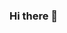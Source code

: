 ### Hi there 👋

<!--
**OE-Abiodun/OE-Abiodun** is a ✨ _special_ ✨ repository because its `README.md` (this file) appears on your GitHub profile.

Here are some ideas to get you started:

- 🔭 I’m currently working on HIV-HCV CO-INFECTION MODEL
- 🌱 I’m currently learning R-STUDIO
- 👯 I’m looking to collaborate on MATHEMATICAL AND STATISTICAL MODELING
- 🤔 I’m looking for help with ...
- 💬 Ask me about ...
- 📫 How to reach me: oluwakemi.abiodun@tech-u.edu.ng
- 😄 Pronouns: ...
- ⚡ Fun fact: ...
-->
